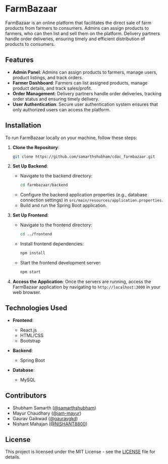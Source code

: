# FarmBazaar

FarmBazaar is an online platform that facilitates the direct sale of farm products from farmers to consumers. Admins can assign products to farmers, who can then list and sell them on the platform. Delivery partners handle order deliveries, ensuring timely and efficient distribution of products to consumers.

## Features

- **Admin Panel**: Admins can assign products to farmers, manage users, product listings, and track orders.
- **Farmer Dashboard**: Farmers can list assigned products, manage product details, and track sales/profit.
- **Order Management**: Delivery partners handle order deliveries, tracking order status and ensuring timely delivery.
- **User Authentication**: Secure user authentication system ensures that only authorized users can access the platform.

## Installation

To run FarmBazaar locally on your machine, follow these steps:

1. **Clone the Repository**: 
   ```bash
   git clone https://github.com/samarthshubham/cdac_farmbazaar.git
   ```

2. **Set Up Backend**:
   - Navigate to the backend directory:
     ```bash
     cd farmbazaar/backend
     ```
   - Configure the backend application properties (e.g., database connection settings) in `src/main/resources/application.properties`.
   - Build and run the Spring Boot application.

3. **Set Up Frontend**:
   - Navigate to the frontend directory:
     ```bash
     cd ../frontend
     ```
   - Install frontend dependencies:
     ```bash
     npm install
     ```
   - Start the frontend development server:
     ```bash
     npm start
     ```

4. **Access the Application**:
   Once the servers are running, access the FarmBazaar application by navigating to `http://localhost:3000` in your web browser.

## Technologies Used

- **Frontend**:
  - React.js
  - HTML/CSS
  - Bootstrap
  
- **Backend**:
  - Spring Boot
  
- **Database**:
  - MySQL

## Contributors

- Shubham Samarth ([@samarthshubham](https://github.com/samarthshubham))
- Mayur Chaudhary ([@iam-mayur](https://github.com/iam-mayur))
- Gaurav Gaikwad ([@gauravgkd](https://github.com/gauravgkd))  
- Nishant Mahajan ([@NISHANT8800](https://github.com/NISHANT8800))

## License

This project is licensed under the MIT License - see the [LICENSE](LICENSE) file for details.
